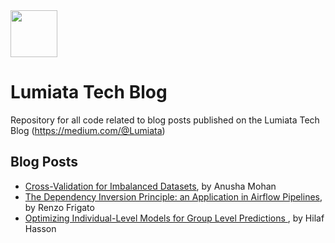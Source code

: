<a href="https://www.lumiata.com/">
  <img src="https://www.lumiata.com/uploads/1/2/0/3/120334362/lum-logo-element-blue-med-cropped_2_orig.png" width="75" height="75"/> 
</a>

# Lumiata Tech Blog
Repository for all code related to blog posts published on the Lumiata Tech Blog (https://medium.com/@Lumiata)

## Blog Posts
- <a href="https://medium.com/lumiata/cross-validation-for-imbalanced-datasets-9d203ba47e8"> Cross-Validation for Imbalanced Datasets</a>, by Anusha Mohan
- <a href="https://medium.com/lumiata/the-dependency-inversion-principle-an-application-in-airflow-pipelines-8f8ffbd2d274"> The Dependency Inversion Principle: an Application in Airflow Pipelines</a>, by Renzo Frigato
- <a href=""> Optimizing Individual-Level Models for Group Level Predictions </a>, by Hilaf Hasson
